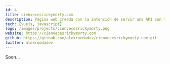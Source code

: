 ```yaml
---
id: 4
title: cienvecesrickymorty.com
description: Página web creada con la intención de servir una API con toda la información sobre los personajes y los episodios de la serie de Rick & Morty.
tech: [vuejs, javascript]
logo: /images/projects/cienvecesrickymorty.png
website: https://cienvecesrickymorty.com
github: https://github.com/alexruedadev/cienvecesrickymorty.com.git
twitter: alexruedadev
---
```


Soon...